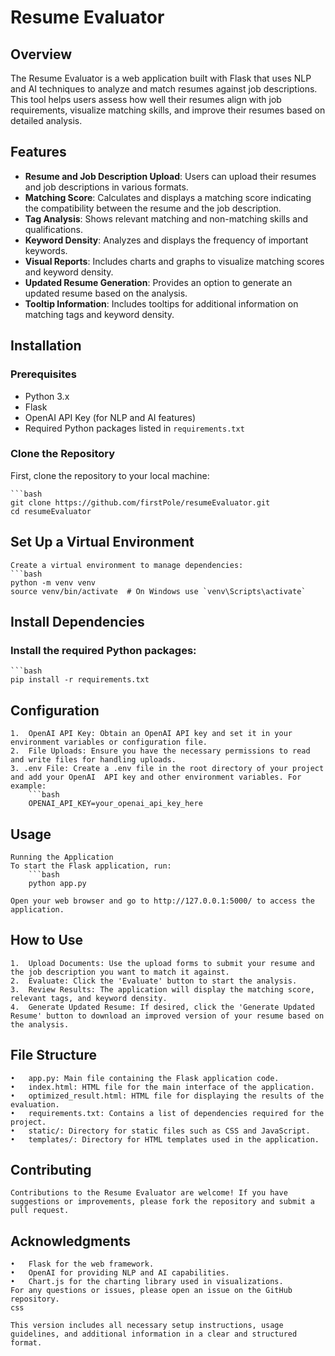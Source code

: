 # Resume Evaluator

## Overview

The Resume Evaluator is a web application built with Flask that uses NLP and AI techniques to analyze and match resumes against job descriptions. This tool helps users assess how well their resumes align with job requirements, visualize matching skills, and improve their resumes based on detailed analysis.

## Features

- **Resume and Job Description Upload**: Users can upload their resumes and job descriptions in various formats.
- **Matching Score**: Calculates and displays a matching score indicating the compatibility between the resume and the job description.
- **Tag Analysis**: Shows relevant matching and non-matching skills and qualifications.
- **Keyword Density**: Analyzes and displays the frequency of important keywords.
- **Visual Reports**: Includes charts and graphs to visualize matching scores and keyword density.
- **Updated Resume Generation**: Provides an option to generate an updated resume based on the analysis.
- **Tooltip Information**: Includes tooltips for additional information on matching tags and keyword density.

## Installation

### Prerequisites

- Python 3.x
- Flask
- OpenAI API Key (for NLP and AI features)
- Required Python packages listed in `requirements.txt`

### Clone the Repository

First, clone the repository to your local machine:

    ```bash
    git clone https://github.com/firstPole/resumeEvaluator.git
    cd resumeEvaluator

## Set Up a Virtual Environment
    Create a virtual environment to manage dependencies:
    ```bash
    python -m venv venv
    source venv/bin/activate  # On Windows use `venv\Scripts\activate`

## Install Dependencies

### Install the required Python packages:
    ```bash
    pip install -r requirements.txt

## Configuration
    1.	OpenAI API Key: Obtain an OpenAI API key and set it in your environment variables or configuration file.
    2.	File Uploads: Ensure you have the necessary permissions to read and write files for handling uploads.
    3. .env File: Create a .env file in the root directory of your project and add your OpenAI  API key and other environment variables. For example:
        ```bash 
        OPENAI_API_KEY=your_openai_api_key_here


## Usage
    Running the Application
    To start the Flask application, run:
        ```bash
        python app.py

    Open your web browser and go to http://127.0.0.1:5000/ to access the application.

## How to Use
    1.	Upload Documents: Use the upload forms to submit your resume and the job description you want to match it against.
    2.	Evaluate: Click the 'Evaluate' button to start the analysis.
    3.	Review Results: The application will display the matching score, relevant tags, and keyword density.
    4.	Generate Updated Resume: If desired, click the 'Generate Updated Resume' button to download an improved version of your resume based on the analysis.
## File Structure
    •	app.py: Main file containing the Flask application code.
    •	index.html: HTML file for the main interface of the application.
    •	optimized_result.html: HTML file for displaying the results of the evaluation.
    •	requirements.txt: Contains a list of dependencies required for the project.
    •	static/: Directory for static files such as CSS and JavaScript.
    •	templates/: Directory for HTML templates used in the application.
## Contributing
    Contributions to the Resume Evaluator are welcome! If you have suggestions or improvements, please fork the repository and submit a pull request.

## Acknowledgments
    •	Flask for the web framework.
    •	OpenAI for providing NLP and AI capabilities.
    •	Chart.js for the charting library used in visualizations.
    For any questions or issues, please open an issue on the GitHub repository.
    css

    This version includes all necessary setup instructions, usage guidelines, and additional information in a clear and structured format.

